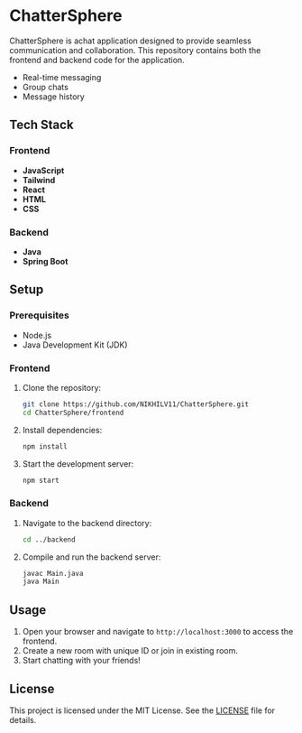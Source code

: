 # ChatterSphere

ChatterSphere is achat application designed to provide seamless communication and collaboration. This repository contains both the frontend and backend code for the application.

- Real-time messaging
- Group chats
- Message history

## Tech Stack

### Frontend
- **JavaScript**
- **Tailwind**
- **React**
- **HTML**
- **CSS**

### Backend
- **Java**
- **Spring Boot**

## Setup

### Prerequisites
- Node.js
- Java Development Kit (JDK)

### Frontend
1. Clone the repository:
    ```bash
    git clone https://github.com/NIKHILV11/ChatterSphere.git
    cd ChatterSphere/frontend
    ```

2. Install dependencies:
    ```bash
    npm install
    ```

3. Start the development server:
    ```bash
    npm start
    ```

### Backend
1. Navigate to the backend directory:
    ```bash
    cd ../backend
    ```

2. Compile and run the backend server:
    ```bash
    javac Main.java
    java Main
    ```

## Usage
1. Open your browser and navigate to `http://localhost:3000` to access the frontend.
2. Create a new room with unique ID or join in existing room.
3. Start chatting with your friends!

## License
This project is licensed under the MIT License. See the [LICENSE](LICENSE) file for details.
